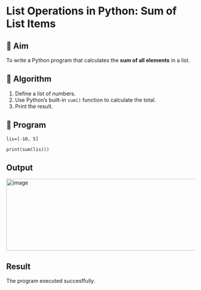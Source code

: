 # List Operations in Python: Sum of List Items

## 🎯 Aim
To write a Python program that calculates the **sum of all elements** in a list.

## 🧠 Algorithm
1. Define a list of numbers.
2. Use Python’s built-in `sum()` function to calculate the total.
3. Print the result.

## 🧾 Program

    lis=[-10, 5] 

    print(sum(lis)))

## Output

<img width="820" height="192" alt="image" src="https://github.com/user-attachments/assets/566fc476-ef65-40d4-8348-b6b28cb84ecf" />


## Result
The program executed succesffully.
